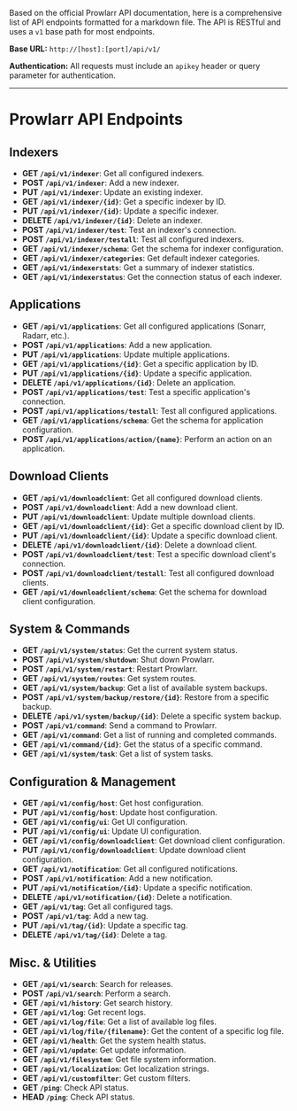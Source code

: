 Based on the official Prowlarr API documentation, here is a comprehensive list of API endpoints formatted for a markdown file. The API is RESTful and uses a `v1` base path for most endpoints.

**Base URL:** `http://[host]:[port]/api/v1/`

**Authentication:** All requests must include an `apikey` header or query parameter for authentication.

---

# Prowlarr API Endpoints

## Indexers

* **GET `/api/v1/indexer`**: Get all configured indexers.
* **POST `/api/v1/indexer`**: Add a new indexer.
* **PUT `/api/v1/indexer`**: Update an existing indexer.
* **GET `/api/v1/indexer/{id}`**: Get a specific indexer by ID.
* **PUT `/api/v1/indexer/{id}`**: Update a specific indexer.
* **DELETE `/api/v1/indexer/{id}`**: Delete an indexer.
* **POST `/api/v1/indexer/test`**: Test an indexer's connection.
* **POST `/api/v1/indexer/testall`**: Test all configured indexers.
* **GET `/api/v1/indexer/schema`**: Get the schema for indexer configuration.
* **GET `/api/v1/indexer/categories`**: Get default indexer categories.
* **GET `/api/v1/indexerstats`**: Get a summary of indexer statistics.
* **GET `/api/v1/indexerstatus`**: Get the connection status of each indexer.

## Applications

* **GET `/api/v1/applications`**: Get all configured applications (Sonarr, Radarr, etc.).
* **POST `/api/v1/applications`**: Add a new application.
* **PUT `/api/v1/applications`**: Update multiple applications.
* **GET `/api/v1/applications/{id}`**: Get a specific application by ID.
* **PUT `/api/v1/applications/{id}`**: Update a specific application.
* **DELETE `/api/v1/applications/{id}`**: Delete an application.
* **POST `/api/v1/applications/test`**: Test a specific application's connection.
* **POST `/api/v1/applications/testall`**: Test all configured applications.
* **GET `/api/v1/applications/schema`**: Get the schema for application configuration.
* **POST `/api/v1/applications/action/{name}`**: Perform an action on an application.

## Download Clients

* **GET `/api/v1/downloadclient`**: Get all configured download clients.
* **POST `/api/v1/downloadclient`**: Add a new download client.
* **PUT `/api/v1/downloadclient`**: Update multiple download clients.
* **GET `/api/v1/downloadclient/{id}`**: Get a specific download client by ID.
* **PUT `/api/v1/downloadclient/{id}`**: Update a specific download client.
* **DELETE `/api/v1/downloadclient/{id}`**: Delete a download client.
* **POST `/api/v1/downloadclient/test`**: Test a specific download client's connection.
* **POST `/api/v1/downloadclient/testall`**: Test all configured download clients.
* **GET `/api/v1/downloadclient/schema`**: Get the schema for download client configuration.

## System & Commands

* **GET `/api/v1/system/status`**: Get the current system status.
* **POST `/api/v1/system/shutdown`**: Shut down Prowlarr.
* **POST `/api/v1/system/restart`**: Restart Prowlarr.
* **GET `/api/v1/system/routes`**: Get system routes.
* **GET `/api/v1/system/backup`**: Get a list of available system backups.
* **POST `/api/v1/system/backup/restore/{id}`**: Restore from a specific backup.
* **DELETE `/api/v1/system/backup/{id}`**: Delete a specific system backup.
* **POST `/api/v1/command`**: Send a command to Prowlarr.
* **GET `/api/v1/command`**: Get a list of running and completed commands.
* **GET `/api/v1/command/{id}`**: Get the status of a specific command.
* **GET `/api/v1/system/task`**: Get a list of system tasks.

## Configuration & Management

* **GET `/api/v1/config/host`**: Get host configuration.
* **PUT `/api/v1/config/host`**: Update host configuration.
* **GET `/api/v1/config/ui`**: Get UI configuration.
* **PUT `/api/v1/config/ui`**: Update UI configuration.
* **GET `/api/v1/config/downloadclient`**: Get download client configuration.
* **PUT `/api/v1/config/downloadclient`**: Update download client configuration.
* **GET `/api/v1/notification`**: Get all configured notifications.
* **POST `/api/v1/notification`**: Add a new notification.
* **PUT `/api/v1/notification/{id}`**: Update a specific notification.
* **DELETE `/api/v1/notification/{id}`**: Delete a notification.
* **GET `/api/v1/tag`**: Get all configured tags.
* **POST `/api/v1/tag`**: Add a new tag.
* **PUT `/api/v1/tag/{id}`**: Update a specific tag.
* **DELETE `/api/v1/tag/{id}`**: Delete a tag.

## Misc. & Utilities

* **GET `/api/v1/search`**: Search for releases.
* **POST `/api/v1/search`**: Perform a search.
* **GET `/api/v1/history`**: Get search history.
* **GET `/api/v1/log`**: Get recent logs.
* **GET `/api/v1/log/file`**: Get a list of available log files.
* **GET `/api/v1/log/file/{filename}`**: Get the content of a specific log file.
* **GET `/api/v1/health`**: Get the system health status.
* **GET `/api/v1/update`**: Get update information.
* **GET `/api/v1/filesystem`**: Get file system information.
* **GET `/api/v1/localization`**: Get localization strings.
* **GET `/api/v1/customfilter`**: Get custom filters.
* **GET `/ping`**: Check API status.
* **HEAD `/ping`**: Check API status.